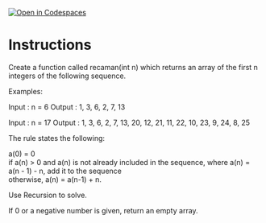 [![Open in Codespaces](https://classroom.github.com/assets/launch-codespace-2972f46106e565e64193e422d61a12cf1da4916b45550586e14ef0a7c637dd04.svg)](https://classroom.github.com/open-in-codespaces?assignment_repo_id=19080922)
# Instructions  

Create a function called recaman(int n) which returns an array of the first n integers of the following sequence.

Examples:

Input : n = 6
Output : 1, 3, 6, 2, 7, 13

Input : n = 17
Output : 1, 3, 6, 2, 7, 13, 20, 12, 21,
11, 22, 10, 23, 9, 24, 8, 25

The rule states the following:

a(0) = 0 </br>
if a(n) > 0 and a(n) is not already included in the sequence, where a(n) = a(n - 1) - n, add it to the sequence</br>
otherwise, a(n) = a(n-1) + n.

Use Recursion to solve.

If 0 or a negative number is given, return an empty array.
